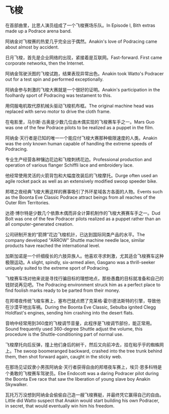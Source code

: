 # 飞梭

<p><span class="chinese">在首部曲里，比思人演员组成了一个飞梭赛场乐队。</span><span class="english">In Episode I, Bith extras made up a Podrace arena band.</span></p>

<p><span class="chinese">阿纳金对飞梭赛的热爱几乎完全出于偶然。</span><span class="english">Anakin's love of Podracing came about almost by accident.</span></p>

<p><span class="chinese">日月飞梭，首先是企业网络的出现，紧接着是互联网。</span><span class="english">Fast-forward. First came corporate networks, then the Internet.</span></p>

<p><span class="chinese">阿纳金驾驶沃图的飞梭试跑，结果表现异常出色。</span><span class="english">Anakin took Watto's Podracer out for a test spin and performed exceptionally.</span></p>

<p><span class="chinese">阿纳金参与刺激的飞梭大赛就是一个很好的证明。</span><span class="english">Anakin's participation in the foolhardy sport of Podracing was testament to this.</span></p>

<p><span class="chinese">用伺服电机取代原机械头驱动飞梭机布框。</span><span class="english">The original machine head was replaced with servo motor to drive the cloth frame.</span></p>

<p><span class="chinese">在电影里，马尔斯·古奥是少数几位由木偶实现的飞梭赛车手之一。</span><span class="english">Mars Guo was one of the few Podrace pilots to be realized as a puppet in the film.</span></p>

<p><span class="chinese">阿纳金·天行者是已知的唯一一个能应付飞梭大赛那种极限速度的人类。</span><span class="english">Anakin was the only known human capable of handling the extreme speeds of Podracing.</span></p>

<p><span class="chinese">专业生产经营各种镶边花边和飞梭刺绣花边。</span><span class="english">Professional production and operation of various flanger Schiffli lace and embroidery lace.</span></p>

<p><span class="chinese">他经常使用灵活的火箭背包和大幅度改装后的飞梭摩托。</span><span class="english">Durge often used an agile rocket pack as well as an extensively modified swoop speeder bike.</span></p>

<p><span class="chinese">邦塔之夜经典飞梭大赛这样的赛事吸引了外环星域各方各面的人物。</span><span class="english">Events such as the Boonta Eve Classic Podrace attract beings from all reaches of the Outer Rim Territories.</span></p>

<p><span class="chinese">达德·博尔特是少数几个依靠木偶而非全计算机制作的飞梭大赛赛车手之一。</span><span class="english">Dud Bolt was one of the few Podracer pilots realized as a puppet rather than an all computer-generated creation.</span></p>

<p><span class="chinese">公司研制开发的“箭牌”花边飞梭机针，已达到国际同类产品的水平。</span><span class="english">The company developed "ARROW" Shuttle machine needle lace, similar products have reached the international level.</span></p>

<p><span class="chinese">加斯加诺是一个纤细瘦长的六肢异族人。他喜欢寻求刺激，尤其适合飞梭赛车这种极限运动。</span><span class="english">A slight, spindly, six-armed alien, Gasgano was a thrill-seeker uniquely suited to the extreme sport of Podracing.</span></p>

<p><span class="chinese">飞梭赛车场对他来说是寻找行骗目标的理想地点，那些愚蠢的目标就准备和自己的钱财说再见吧。</span><span class="english">The Podracing environment struck him as a perfect place to find foolish marks ready to be parted from their money.</span></p>

<p><span class="chinese">在邦塔夜传统飞梭车赛上，塞布巴就点燃了克莱格·霍尔德法斯特的引擎，导致他在沙漠平地出车祸。</span><span class="english">During the Boonta Eve Classic, Sebulba ignited Clegg Holdfast's engines, sending him crashing into the desert flats.</span></p>

<p><span class="chinese">音响中经常用到360度的飞梭调节音量，此程序是飞梭调节部份，能正常用。</span><span class="english">Sound frequently used 360-degree Shuttle adjust the volume, this procedure is the Shuttle-conditioning part of normal use.</span></p>

<p><span class="chinese">飞梭摩托向后反弹，撞上他们身后的树干，然后又向前冲去，挂在粘乎乎的蜘蛛网上。</span><span class="english">The swoop boomeranged backward, crashed into the tree trunk behind them, then shot forward again, caught in the sticky web.</span></p>

<p><span class="chinese">在那场见证奴隶小男孩阿纳金·天行者获得自由的邦塔夜车赛上，埃贝·恩多科特是个勇敢的飞梭赛车驾驶员。</span><span class="english">Ebe Endocott was a daring Podracer pilot during the Boonta Eve race that saw the liberation of young slave boy Anakin Skywalker.</span></p>

<p><span class="chinese">瓦托万万没想到阿纳金会偷偷自己造一艘飞梭赛艇，并最终凭它赢得自己的自由。</span><span class="english">Little did Watto suspect that Anakin would start building his own Podracer, in secret, that would eventually win him his freedom.</span></p>

